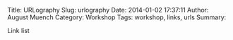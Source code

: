 Title: URLography
Slug: urlography
Date: 2014-01-02 17:37:11
Author: August Muench
Category: Workshop
Tags: workshop, links, urls
Summary: 

Link list